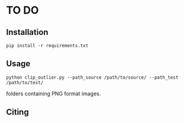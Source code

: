 # TO DO


## Installation

```pip install -r requirements.txt```

## Usage

```python clip_outlier.py --path_source /path/to/source/ --path_test /path/to/test/```

folders containing PNG format images.  

## Citing
